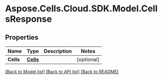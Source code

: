 # Aspose.Cells.Cloud.SDK.Model.CellsResponse
## Properties

Name | Type | Description | Notes
------------ | ------------- | ------------- | -------------
**Cells** | [**Cells**](Cells.md) |  | [optional] 

[[Back to Model list]](../README.md#documentation-for-models) [[Back to API list]](../README.md#documentation-for-api-endpoints) [[Back to README]](../README.md)

